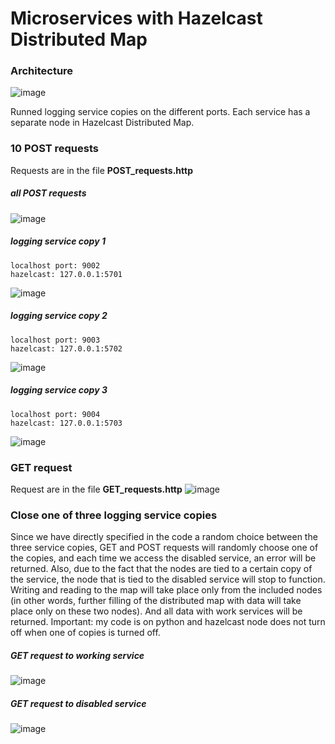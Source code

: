 # Microservices with Hazelcast Distributed Map

### Architecture
![image](https://user-images.githubusercontent.com/60771374/170538654-9d4c1514-0bb9-436f-885c-3705d4731e2c.png)

Runned logging service copies on the different ports. Each service has a separate node in Hazelcast Distributed Map.

### 10 POST requests
Requests are in the file **POST_requests.http**

##### all POST requests
![image](https://user-images.githubusercontent.com/60771374/170539017-70c05506-9978-4beb-88ea-bd9096520f9f.png)

##### logging service copy 1
```
localhost port: 9002
hazelcast: 127.0.0.1:5701
```
![image](https://user-images.githubusercontent.com/60771374/170539620-cf0aa963-fccb-407e-a38c-88020fe1c03a.png)


##### logging service copy 2
```
localhost port: 9003
hazelcast: 127.0.0.1:5702
```
![image](https://user-images.githubusercontent.com/60771374/170539651-305251d0-6b56-444c-ab41-8173ec21d936.png)


##### logging service copy 3
```
localhost port: 9004
hazelcast: 127.0.0.1:5703
```
![image](https://user-images.githubusercontent.com/60771374/170539702-c1b1d9e0-17e8-4c9f-9993-2c71d3260d6b.png)

### GET request
Request are in the file **GET_requests.http**
![image](https://user-images.githubusercontent.com/60771374/170539970-f2f1fc39-ca50-4486-81f8-b7bfdca9ddb6.png)

### Close one of three logging service copies
Since we have directly specified in the code a random choice between the three service copies, GET and POST requests will randomly choose one of the copies, and each time we access the disabled service, an error will be returned.
Also, due to the fact that the nodes are tied to a certain copy of the service, the node that is tied to the disabled service will stop to function. Writing and reading to the map will take place only from the included nodes (in other words, further filling of the distributed map with data will take place only on these two nodes). And all data with work services will be returned.
Important: my code is on python and hazelcast node does not turn off when one of copies is turned off.
##### GET request to working service
![image](https://user-images.githubusercontent.com/60771374/170542833-5aaae5aa-dceb-498c-aa1d-1070bbbdcab0.png)
##### GET request to disabled service
![image](https://user-images.githubusercontent.com/60771374/170542863-6d93fef1-31d3-4c84-95b2-e602365df0da.png)


